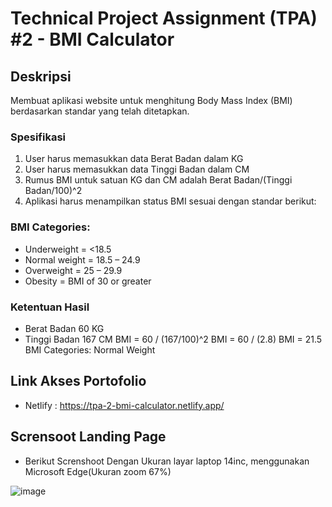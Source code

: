 # **Technical Project Assignment (TPA) #2 - BMI Calculator**

## Deskripsi

Membuat aplikasi website untuk menghitung Body Mass Index (BMI) berdasarkan standar yang telah ditetapkan.

### Spesifikasi

1. User harus memasukkan data Berat Badan dalam KG
2. User harus memasukkan data Tinggi Badan dalam CM
3. Rumus BMI untuk satuan KG dan CM adalah Berat Badan/(Tinggi Badan/100)^2
4. Aplikasi harus menampilkan status BMI sesuai dengan standar berikut:

### BMI Categories:

- Underweight = <18.5
- Normal weight = 18.5 – 24.9
- Overweight = 25 – 29.9
- Obesity = BMI of 30 or greater

### Ketentuan Hasil

- Berat Badan 60 KG
- Tinggi Badan 167 CM BMI = 60 / (167/100)^2 BMI = 60 / (2.8) BMI = 21.5 BMI Categories: Normal Weight

## Link Akses Portofolio

- Netlify : https://tpa-2-bmi-calculator.netlify.app/ 

## Scrensoot Landing Page

- Berikut Screnshoot Dengan Ukuran layar laptop 14inc, menggunakan Microsoft Edge(Ukuran zoom 67%)

![image](https://user-images.githubusercontent.com/77493833/230711917-d5520a2e-53d4-4792-8e80-aa1a14587b77.png)
